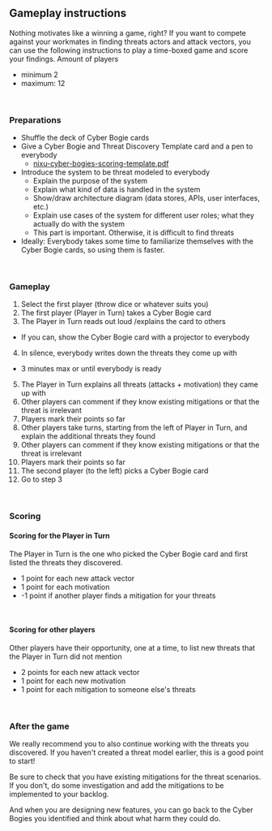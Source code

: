 ## Gameplay instructions

Nothing motivates like a winning a game, right? If you want to compete against your workmates in finding threats actors and attack vectors, you can use the following instructions to play a time-boxed game and score your findings.
Amount of players

* minimum 2
* maximum: 12

<br />

### Preparations

* Shuffle the deck of Cyber Bogie cards
* Give a Cyber Bogie and Threat Discovery Template card and a pen to everybody
  * [nixu-cyber-bogies-scoring-template.pdf](https://github.com/nixu-corp/NixuCyberBogies/blob/master/Gameplay%20instructions/nixu-cyber-bogies-scoring-template.pdf)
* Introduce the system to be threat modeled to everybody
  * Explain the purpose of the system
  * Explain what kind of data is handled in the system
  * Show/draw architecture diagram (data stores, APIs, user interfaces, etc.)
  * Explain use cases of the system for different user roles; what they actually do with the system
  * This part is important. Otherwise, it is difficult to find threats
* Ideally: Everybody takes some time to familiarize themselves with the Cyber Bogie cards, so using them is faster.

<br />

### Gameplay

1. Select the first player (throw dice or whatever suits you)
2. The first player (Player in Turn) takes a Cyber Bogie card
3. The Player in Turn reads out loud /explains the card to others

  * If you can, show the Cyber Bogie card with a projector to everybody

4. In silence, everybody writes down the threats they come up with

  * 3 minutes max or until everybody is ready

5. The Player in Turn explains all threats (attacks + motivation) they came up with
6. Other players can comment if they know existing mitigations or that the threat is irrelevant
7. Players mark their points so far
8. Other players take turns, starting from the left of Player in Turn, and explain the additional threats they found
9. Other players can comment if they know existing mitigations or that the threat is irrelevant
10. Players mark their points so far
11. The second player (to the left) picks a Cyber Bogie card
12. Go to step 3


<br />

### Scoring

#### Scoring for the Player in Turn

The Player in Turn is the one who picked the Cyber Bogie card and first listed the threats they discovered.

  * 1 point for each new attack vector
  * 1 point for each motivation
  * -1 point if another player finds a mitigation for your threats

<br />

#### Scoring for other players

Other players have their opportunity, one at a time, to list new threats that the Player in Turn did not mention

  * 2 points for each new attack vector
  * 1 point for each new motivation
  * 1 point for each mitigation to someone else's threats

<br />

### After the game

We really recommend you to also continue working with the threats you discovered. If you haven't created a threat model earlier, this is a good point to start!

Be sure to check that you have existing mitigations for the threat scenarios. If you don't, do some investigation and add the mitigations to be implemented to your backlog.

And when you are designing new features, you can go back to the Cyber Bogies you identified and think about what harm they could do.


